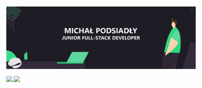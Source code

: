 [![Social banner for Jokurale](https://github.com/Jokurale/Jokurale/raw/main/header-banner--optimized.svg)](https://sdly.pl)

<a href="https://sdly.pl">
  <img align="center" src="https://github-readme-stats.vercel.app/api?username=jokurale&count_private=true&show_icons=true&title_color=FFFFFF&bg_color=1e1c24&icon_color=473d54&text_color=2adb7e" />
</a>

<a href="https://sdly.pl">
  <img align="center" src="https://github-readme-stats.vercel.app/api/top-langs/?username=jokurale&hide=html&layout=compact&title_color=FFFFFF&bg_color=1e1c24&icon_color=473d54&text_color=2adb7e" />
</a>


